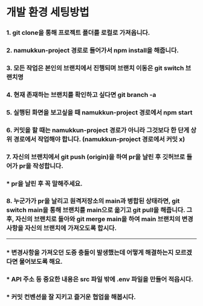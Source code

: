 # 개발 환경 세팅방법
### 1. git clone을 통해 프로젝트 폴더를 로컬로 가져옵니다.
### 2. namukkun-project 경로로 들어가서 npm install을 해줍니다.
### 3. 모든 작업은 본인의 브랜치에서 진행되며 브랜치 이동은 git switch 브랜치명
### 4. 현재 존재하는 브랜치를 확인하고 싶다면 git branch -a
### 5. 실행된 화면을 보고싶을 때 namukkun-project 경로에서 npm start
### 6. 커밋을 할 때는 namukkun-project 경로가 아니라 그것보다 한 단게 상위 경로에서 작업해야 합니다. (namukkun-project 경로에서 커밋 x)
### 7. 자신의 브랜치에서 git push (origin)을 하여 pr을 날린 후 깃허브로 들어가 pr을 작성합니다.
### * pr을 날린 후 꼭 말해주세요. 
### 8. 누군가가 pr을 날리고 원격저장소의 main과 병합된 상태라면, git switch main을 통해 브랜치를 main으로 옮기고 git pull을 해줍니다. 그후, 자신의 브랜치로 돌아와 git merge main을 하여 main 브랜치의 변경사항을 자신의 브랜치에 가져오도록 합시다.

---

### * 변경사항을 가져오던 도중 충돌이 발생했는데 어떻게 해결하는지 모르겠다면 물어보도록 해요.
### * API 주소 등 중요한 내용은 src 파일 밖에 .env 파일을 만들어 적읍시다.
### * 커밋 컨벤션을 잘 지키고 즐거운 협업을 해봅시다. 
